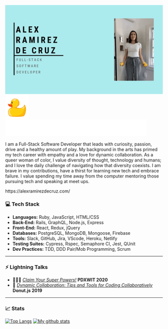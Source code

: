 ![banner](https://github.com/aramirezdecruz3148/aramirezdecruz3148/blob/master/banner.gif)
<img src="https://github.com/aramirezdecruz3148/aramirezdecruz3148/blob/master/duck.png" alt="drawing" width="75"/>
![three words](https://github.com/aramirezdecruz3148/aramirezdecruz3148/blob/master/words.gif)

<p text-align="center">I am a Full-Stack Software Developer that leads with curiosity, passion, drive and a healthy amount of play. My background in the arts has primed my tech career with empathy  and a love for dynamic collaboration. As a queer woman of color, I value diversity of thought, technology and humans; and I love the daily challenge of navigating how that diversity coexists. I am brave in my contributions, have a thirst for learning new tech and embrace failure. I value spending my time away from the computer mentoring those pursuing tech and speaking at meet ups.</p>
https://alexramirezdecruz.com/

### 💻 Tech Stack
* **Languages:** Ruby, JavaScript, HTML/CSS
* **Back-End:** Rails, GraphQL, Node.js, Express
* **Front-End:** React, Redux, jQuery
* **Databases:** PostgreSQL, MongoDB, Mongoose, Firebase
* **Tools:** Slack, GitHub, Jira, VScode, Heroku, Netlify
* **Testing Suites:** Cypress, Rspec, Semaphore CI, Jest, QUnit
* **Dev Practices:** TDD, DDD Pair/Mob Programming, Scrum
****
### ⚡️ Lightning Talks
* 🦸🏽‍♀️ <a href="https://youtu.be/mxTpV7lDGe8">*Claim Your Super Powers!*</a> **PDXWIT 2020**
* 🤝  <a href="https://www.youtube.com/watch?v=9yDNvY2rNKc&list=PLclEcT4yxER6PwyVVfJwnD6Vq26tUA-XE&index=1">*Dynamic Collaboration: Tips and Tools for Coding Collaboratively*</a> **Donut.js 2019** 
****
### 📈 Stats
[![Top Langs](https://github-readme-stats.vercel.app/api/top-langs/?username=aramirezdecruz3148&layout=compact&theme=vision-friendly-dark)](https://github.com/aramirezdecruz3148/github-readme-stats)
[![My github stats](https://github-readme-stats.vercel.app/api?username=aramirezdecruz3148&hide=stars,issues&show_icons=true&include_all_commits=true&theme=vision-friendly-dark)](https://github.com/aramirezdecruz3148/github-readme-stats)
